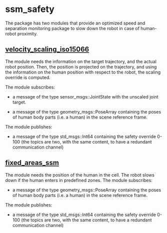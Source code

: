 # ssm_safety

The package has two modules that provide an optimized speed and separation monitoring package to slow down the robot in case of human-robot proximity.

## [velocity_scaling_iso15066](velocity_scaling_iso15066/README.md)
The module needs the information on the target trajectory, and the actual robot position. Then, the position is projected on the trajectory, and using the information on the human position with respect to the robot, the scaling override is computed. 

The module subscribes:  

- a message of the type sensor_msgs::JointState with the unscaled joint target. 

- a message of the type geometry_msgs::PoseArray containing the poses of human body parts (i.e. a human) in the scene reference frame. 

The module publishes: 

- a message of the type std_msgs::Int64 containing the safety override 0-100 (the topics are two, with the same content, to have a redundant communication channel) 

## [fixed_areas_ssm](fixed_areas_ssm/README.md)
The module needs the position of the human in the cell. The robot slows down if the human enters in predefined zones.
The module subscribes:  

- a message of the type geometry_msgs::PoseArray containing the poses of human body parts (i.e. a human) in the scene reference frame. 

The module publishes: 

- a message of the type std_msgs::Int64 containing the safety override 0-100 (the topics are two, with the same content, to have a redundant communication channel) 
